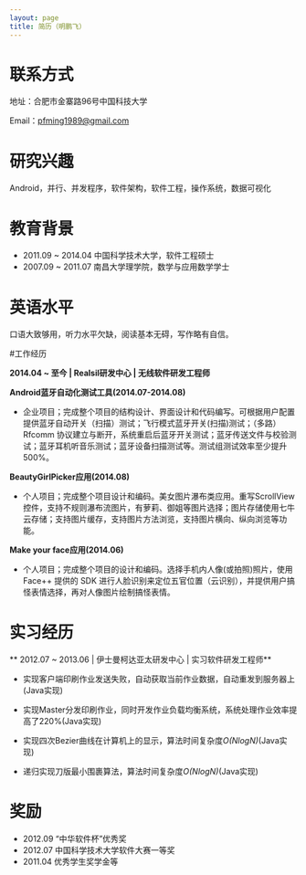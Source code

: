```yaml
---
layout: page
title: 简历（明鹏飞）
---
```


# 联系方式

地址：合肥市金寨路96号中国科技大学

Email：pfming1989@gmail.com

# 研究兴趣

Android，并行、并发程序，软件架构，软件工程，操作系统，数据可视化

# 教育背景

- 2011.09 ~ 2014.04 中国科学技术大学，软件工程硕士
- 2007.09 ~ 2011.07 南昌大学理学院，数学与应用数学学士

# 英语水平

口语大致够用，听力水平欠缺，阅读基本无碍，写作略有自信。

#工作经历

**2014.04 ~ 至今 | Realsil研发中心  | 无线软件研发工程师**

**Android蓝牙自动化测试工具(2014.07-2014.08)**

- 企业项目；完成整个项目的结构设计、界面设计和代码编写。可根据用户配置提供蓝牙自动开关（扫描）测试；飞行模式蓝牙开关(扫描)测试；（多路）Rfcomm 协议建立与断开，系统重启后蓝牙开关测试；蓝牙传送文件与校验测试；蓝牙耳机听音乐测试；蓝牙设备扫描测试等。测试组测试效率至少提升500%。

**BeautyGirlPicker应用(2014.08)**

- 个人项目；完成整个项目设计和编码。美女图片瀑布类应用。重写ScrollView控件，支持不规则瀑布流图片，有萝莉、御姐等图片选择；图片存储使用七牛云存储；支持图片缓存，支持图片方法浏览，支持图片横向、纵向浏览等功能。



**Make your face应用(2014.06)**

- 个人项目；完成整个项目的设计和编码。选择手机内人像(或拍照)照片，使用Face++ 提供的 SDK 进行人脸识别来定位五官位置（云识别），并提供用户搞怪表情选择，再对人像图片绘制搞怪表情。


# 实习经历

** 2012.07 ~ 2013.06 |  伊士曼柯达亚太研发中心 |  实习软件研发工程师**

- 实现客户端印刷作业发送失败，自动获取当前作业数据，自动重发到服务器上(Java实现)

- 实现Master分发印刷作业，同时开发作业负载均衡系统，系统处理作业效率提高了220%(Java实现)

- 实现四次Bezier曲线在计算机上的显示，算法时间复杂度*O(NlogN)*(Java实现)

- 递归实现刀版最小围裹算法，算法时间复杂度*O(NlogN)*(Java实现)


# 奖励

- 2012.09 “中华软件杯”优秀奖
- 2012.07 中国科学技术大学软件大赛一等奖
- 2011.04 优秀学生奖学金等

